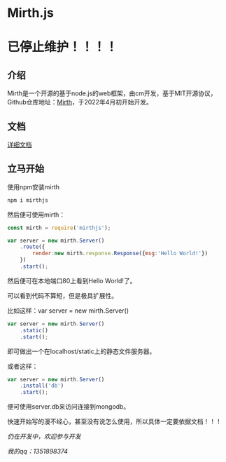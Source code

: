 # Mirth.js

# 已停止维护！！！！

## 介绍

Mirth是一个开源的基于node.js的web框架，由cm开发，基于MIT开源协议，Github仓库地址：[Mirth](https://github.com/cmOblivion/mirth/)，于2022年4月初开始开发。

## 文档

[详细文档](https://cmoblivion.github.io/#/doc/)

## 立马开始

使用npm安装mirth

```bash
npm i mirthjs
```

然后便可使用mirth：

```js
const mirth = require('mirthjs');

var server = new mirth.Server()
    .route({
        render:new mirth.response.Response({msg:'Hello World!'})
    })
    .start();
```

然后便可在本地端口80上看到Hello World!了。

可以看到代码不算短，但是极具扩展性。

比如这样：var server = new mirth.Server()

```js
var server = new mirth.Server()
    .static()
    .start();
```

即可做出一个在localhost/static上的静态文件服务器。

或者这样：

```js
var server = new mirth.Server()
    .install('db')
    .start();
```

便可使用server.db来访问连接到mongodb。

快速开始写的漫不经心，甚至没有说怎么使用，所以具体一定要依据文档！！！

*仍在开发中，欢迎参与开发*

*我的qq：1351898374*
